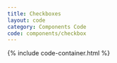 ```yaml
---
title: Checkboxes
layout: code
category: Components Code
code: components/checkbox
---
```


{% include code-container.html %}
